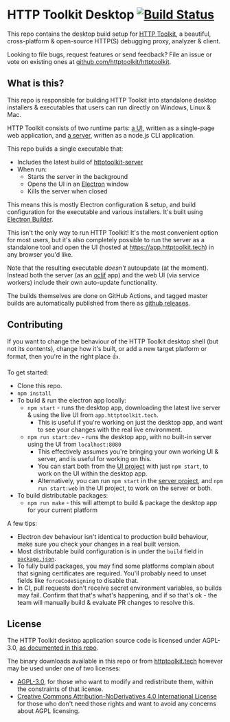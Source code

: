 HTTP Toolkit Desktop [![Build Status](https://github.com/httptoolkit/httptoolkit-desktop/workflows/CI/badge.svg)](https://github.com/httptoolkit/httptoolkit-desktop/actions)
===================

This repo contains the desktop build setup for [HTTP Toolkit](https://httptoolkit.tech), a beautiful, cross-platform & open-source HTTP(S) debugging proxy, analyzer & client.

Looking to file bugs, request features or send feedback? File an issue or vote on existing ones at [github.com/httptoolkit/httptoolkit](https://github.com/httptoolkit/httptoolkit).

## What is this?

This repo is responsible for building HTTP Toolkit into standalone desktop installers & executables that users can run directly on Windows, Linux & Mac.

HTTP Toolkit consists of two runtime parts: [a UI](https://github.com/httptoolkit/httptoolkit-ui), written as a single-page web application, and [a server](https://github.com/httptoolkit/httptoolkit-server), written as a node.js CLI application.

This repo builds a single executable that:

* Includes the latest build of [httptoolkit-server](https://github.com/httptoolkit/httptoolkit-server)
* When run:
    * Starts the server in the background
    * Opens the UI in an [Electron](https://electronjs.org/) window
    * Kills the server when closed

This means this is mostly Electron configuration & setup, and build configuration for the executable and various installers. It's built using [Electron Builder](https://electron.build/).

This isn't the only way to run HTTP Toolkit! It's the most convenient option for most users, but it's also completely possible to run the server as a standalone tool and open the UI (hosted at https://app.httptoolkit.tech) in any browser you'd like.

Note that the resulting executable _doesn't_ autoupdate (at the moment). Instead both the server (as an [oclif](http://oclif.io) app) and the web UI (via service workers) include their own auto-update functionality.

The builds themselves are done on GitHub Actions, and tagged master builds are automatically published from there as [github releases](https://github.com/httptoolkit/httptoolkit-desktop/releases).

## Contributing

If you want to change the behaviour of the HTTP Toolkit desktop shell (but not its contents), change how it's built, or add a new target platform or format, then you're in the right place :+1:.

To get started:

* Clone this repo.
* `npm install`
* To build & run the electron app locally:
    * `npm start` - runs the desktop app, downloading the latest live server & using the live UI from `app.httptoolkit.tech`.
        * This is useful if you're working on just the desktop app, and want to see your changes with the real live environment.
    * `npm run start:dev` - runs the desktop app, with no built-in server using the UI from `localhost:8080`
        * This effectively assumes you're bringing your own working UI & server, and is useful for working on this.
        * You can start both from the [UI project](https://github.com/httptoolkit/httptoolkit-ui) with just `npm start`, to work on the UI within the desktop app.
        * Alternatively, you can run `npm start` in the [server project](https://github.com/httptoolkit/httptoolkit-server), and `npm run start:web` in the UI project, to work on the server or both.
* To build distributable packages:
    * `npm run make` - this will attempt to build & package the desktop app for your current platform

A few tips:

* Electron dev behaviour isn't identical to production build behaviour, make sure you check your changes in a real built version.
* Most distributable build configuration is in under the `build` field in [`package.json`](./package.json).
 * To fully build packages, you may find some platforms complain about that signing certificates are required. You'll probably need to unset fields like `forceCodeSigning` to disable that.
* In CI, pull requests don't receive secret environment variables, so builds may fail. Confirm that that's what's happening, and if so that's ok - the team will manually build & evaluate PR changes to resolve this.

## License

The HTTP Toolkit desktop application source code is licensed under AGPL-3.0, [as documented in this repo](/LICENSE).

The binary downloads available in this repo or from [httptoolkit.tech](https://httptoolkit.tech) however may be used under one of two licenses: 

* [AGPL-3.0](/LICENSE), for those who want to modify and redistribute them, within the constraints of that license.
* [Creative Commons Attribution-NoDerivatives 4.0 International License](https://creativecommons.org/licenses/by-nd/4.0/) for those who don't need those rights and want to avoid any concerns about AGPL licensing.
